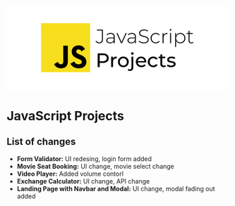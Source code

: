 ![Java Script Projects](cover.png)

# JavaScript Projects

## List of changes

- **Form Validator:** UI redesing, login form added
- **Movie Seat Booking:** UI change, movie select change
- **Video Player:** Added volume contorl
- **Exchange Calculator:** UI change, API change
- **Landing Page with Navbar and Modal:** UI change, modal fading out added
